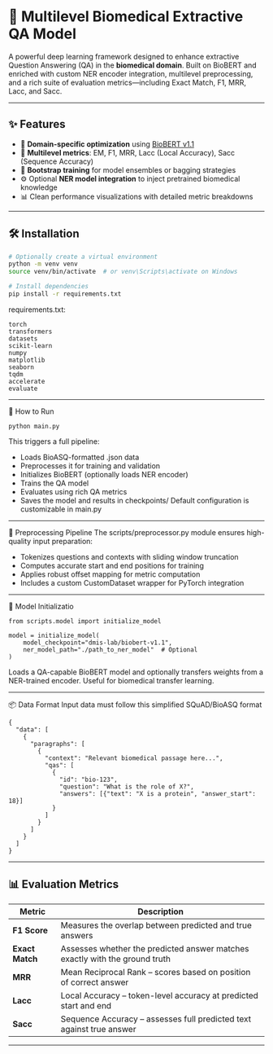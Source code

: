 # 🧠 Multilevel Biomedical Extractive QA Model

A powerful deep learning framework designed to enhance extractive Question Answering (QA) in the **biomedical domain**. Built on BioBERT and enriched with custom NER encoder integration, multilevel preprocessing, and a rich suite of evaluation metrics—including Exact Match, F1, MRR, Lacc, and Sacc.

---

## ✨ Features

- 💊 **Domain-specific optimization** using [BioBERT v1.1](https://huggingface.co/dmis-lab/biobert-v1.1)
- 🧠 **Multilevel metrics**: EM, F1, MRR, Lacc (Local Accuracy), Sacc (Sequence Accuracy)
- 🔁 **Bootstrap training** for model ensembles or bagging strategies
- ⚙️ Optional **NER model integration** to inject pretrained biomedical knowledge
- 📊 Clean performance visualizations with detailed metric breakdowns


---

## 🛠 Installation

```bash
# Optionally create a virtual environment
python -m venv venv
source venv/bin/activate  # or venv\Scripts\activate on Windows

# Install dependencies
pip install -r requirements.txt
```

requirements.txt:
```
torch
transformers
datasets
scikit-learn
numpy
matplotlib
seaborn
tqdm
accelerate
evaluate
```


---

🚀 How to Run
```
python main.py
```

This triggers a full pipeline:
- Loads BioASQ-formatted .json data
- Preprocesses it for training and validation
- Initializes BioBERT (optionally loads NER encoder)
- Trains the QA model
- Evaluates using rich QA metrics
- Saves the model and results in checkpoints/
Default configuration is customizable in main.py

---


🧹 Preprocessing Pipeline
The scripts/preprocessor.py module ensures high-quality input preparation:
- Tokenizes questions and contexts with sliding window truncation
- Computes accurate start and end positions for training
- Applies robust offset mapping for metric computation
- Includes a custom CustomDataset wrapper for PyTorch integration


---


🧠 Model Initializatio
```
from scripts.model import initialize_model

model = initialize_model(
    model_checkpoint="dmis-lab/biobert-v1.1",
    ner_model_path="./path_to_ner_model"  # Optional
)
```
Loads a QA-capable BioBERT model and optionally transfers weights from a NER-trained encoder. Useful for biomedical transfer learning.

---

📦 Data Format
Input data must follow this simplified SQuAD/BioASQ format
```
{
  "data": [
    {
      "paragraphs": [
        {
          "context": "Relevant biomedical passage here...",
          "qas": [
            {
              "id": "bio-123",
              "question": "What is the role of X?",
              "answers": [{"text": "X is a protein", "answer_start": 18}]
            }
          ]
        }
      ]
    }
  ]
}
```

---


## 📊 Evaluation Metrics

| Metric           | Description                                                             |
|------------------|-------------------------------------------------------------------------|
| **F1 Score**     | Measures the overlap between predicted and true answers                |
| **Exact Match**  | Assesses whether the predicted answer matches exactly with the ground truth |
| **MRR**          | Mean Reciprocal Rank – scores based on position of correct answer      |
| **Lacc**         | Local Accuracy – token-level accuracy at predicted start and end       |
| **Sacc**         | Sequence Accuracy – assesses full predicted text against true answer   |

---

